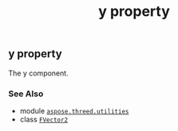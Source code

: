 ﻿---
title: y property
second_title: Aspose.3D for Python via .NET API References
description: 
type: docs
weight: 50
url: /aspose.threed.utilities/fvector2/y/
is_root: false
---

## y property


The y component.

### See Also
* module [`aspose.threed.utilities`](../../)
* class [`FVector2`](/3d/python-net/aspose.threed.utilities/fvector2)
